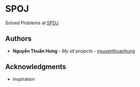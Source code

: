 # SPOJ

Solved Problems at [SPOJ](http://www.spoj.com/PTIT/)

## Authors

* **Nguyễn Thuần Hưng** - *My all projects* - [nguyenthuanhung](https://github.com/nguyenthuanhung)

## Acknowledgments

* Inspiration
